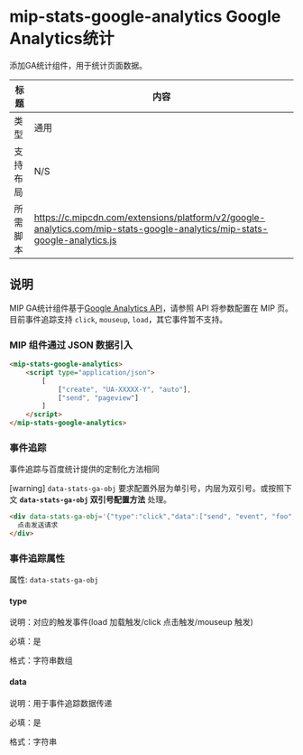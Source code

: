 # mip-stats-google-analytics Google Analytics统计

添加GA统计组件，用于统计页面数据。

标题|内容
----|----
类型| 通用
支持布局|N/S
所需脚本|https://c.mipcdn.com/extensions/platform/v2/google-analytics.com/mip-stats-google-analytics/mip-stats-google-analytics.js

## 说明

MIP GA统计组件基于[Google Analytics API](https://developers.google.com/analytics/devguides/collection/analyticsjs/)，请参照 API 将参数配置在 MIP 页。目前事件追踪支持 `click`, `mouseup`, `load`，其它事件暂不支持。


### MIP 组件通过 JSON 数据引入

```html
<mip-stats-google-analytics>
    <script type="application/json">
        [
            ["create", "UA-XXXXX-Y", "auto"],
            ["send", "pageview"]
        ]
    </script>
</mip-stats-google-analytics>

```

### 事件追踪

事件追踪与百度统计提供的定制化方法相同

[warning] `data-stats-ga-obj` 要求配置外层为单引号，内层为双引号。或按照下文 **`data-stats-ga-obj` 双引号配置方法** 处理。

```html
<div data-stats-ga-obj='{"type":"click","data":["send", "event", "foo", "click"]}'>
  点击发送请求
</div>
```

### 事件追踪属性

属性: `data-stats-ga-obj`

#### type

说明：对应的触发事件(load 加载触发/click 点击触发/mouseup 触发)

必填：是

格式：字符串数组

#### data

说明：用于事件追踪数据传递

必填：是

格式：字符串
